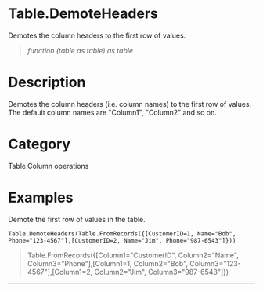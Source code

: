 ﻿# Table.DemoteHeaders
Demotes the column headers to the first row of values.
> _function (table as table) as table_
# Description 
Demotes the column headers (i.e. column names) to the first row of values. The default column names are "Column1", "Column2" and so on.
# Category 
Table.Column operations
# Examples 
Demote the first row of values in the table.
```
Table.DemoteHeaders(Table.FromRecords({[CustomerID=1, Name="Bob", Phone="123-4567"],[CustomerID=2, Name="Jim", Phone="987-6543"]}))
```
> Table.FromRecords({[Column1="CustomerID", Column2="Name", Column3="Phone"],[Column1=1, Column2="Bob", Column3="123-4567"],[Column1=2, Column2="Jim", Column3="987-6543"]})
***
